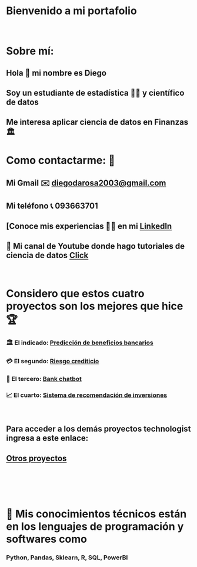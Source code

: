# Bienvenido a mi portafolio

⠀⠀⠀⠀⠀⠀⠀
⠀⠀⠀⠀⠀⠀⠀
# Sobre mí:
## Hola 👋 mi nombre es Diego
## Soy un estudiante de estadística 🧑‍🎓 y científico de datos
## Me interesa aplicar ciencia de datos en Finanzas 🏛️

# Como contactarme: 🤝

## Mi Gmail  ✉️ diegodarosa2003@gmail.com
## Mi teléfono 📞 093663701
## [Conoce mis experiencias 🧑‍🎓 en mi  [LinkedIn](https://www.linkedin.com/in/diego-agust%C3%ADn-da-rosa-a49641222)
## 🎥 Mi canal de Youtube donde hago tutoriales de ciencia de datos [Click](https://youtube.com/channel/UC3Zf05Ytn_GZvMzoIMF3hCw)

⠀⠀⠀⠀⠀⠀⠀
⠀⠀⠀⠀⠀⠀⠀

# Considero que estos cuatro proyectos son los mejores que hice 🏆
### 🏛️ El indicado: [Predicción de beneficios bancarios](https://github.com/Diegod01/Proyects_explanation/blob/main/Portfolio_proyects/Bank_profit_prediction.ipynb)
### 💳 El segundo: [Riesgo crediticio](https://github.com/Diegod01/Proyects_explanation/blob/main/Portfolio_proyects/Risk_analysis_with_Tree-1.ipynb)
### 🤖 El tercero: [Bank chatbot](https://github.com/Diegod01/Proyects_explanation/blob/main/Portfolio_proyects/Bank%20chatbot.ipynb)
### 📈 El cuarto: [Sistema de recomendación de inversiones](https://github.com/Diegod01/Proyects_explanation/blob/main/Portfolio_proyects/Invest_recommendation_systemipynb.ipynb)
⠀⠀⠀⠀⠀⠀⠀

## Para acceder a los demás proyectos technologist ingresa a este enlace:
## [Otros proyectos](https://github.com/Diegod01/Portafolio-2.0)

⠀⠀⠀⠀⠀⠀⠀
⠀⠀⠀⠀⠀⠀⠀
⠀⠀⠀⠀⠀⠀⠀⠀⠀⠀⠀⠀⠀⠀
⠀⠀⠀⠀⠀⠀⠀
⠀⠀⠀⠀⠀⠀⠀
⠀⠀⠀⠀⠀⠀⠀
 
 ⠀⠀⠀⠀⠀⠀⠀
⠀⠀⠀⠀⠀⠀⠀
⠀⠀⠀⠀⠀⠀⠀
⠀⠀⠀⠀⠀⠀⠀
⠀⠀⠀⠀⠀⠀⠀
⠀⠀⠀⠀⠀⠀⠀
# 🧠 Mis conocimientos técnicos están en los lenguajes de programación y softwares como 
### Python, Pandas, Sklearn, R, SQL, PowerBI
⠀⠀⠀⠀⠀⠀⠀
